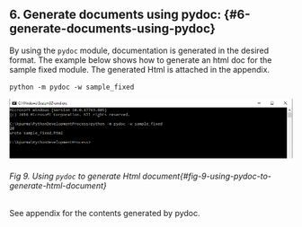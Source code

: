 <!--- @file
  6 generate documents using pydoc.md for Python Development Process and Coding Specification

  Copyright (c) 2019, Intel Corporation. All rights reserved.<BR>

  Redistribution and use in source (original document form) and 'compiled'
  forms (converted to PDF, epub, HTML and other formats) with or without
  modification, are permitted provided that the following conditions are met:

  1) Redistributions of source code (original document form) must retain the
     above copyright notice, this list of conditions and the following
     disclaimer as the first lines of this file unmodified.

  2) Redistributions in compiled form (transformed to other DTDs, converted to
     PDF, epub, HTML and other formats) must reproduce the above copyright
     notice, this list of conditions and the following disclaimer in the
     documentation and/or other materials provided with the distribution.

  THIS DOCUMENTATION IS PROVIDED BY TIANOCORE PROJECT "AS IS" AND ANY EXPRESS OR
  IMPLIED WARRANTIES, INCLUDING, BUT NOT LIMITED TO, THE IMPLIED WARRANTIES OF
  MERCHANTABILITY AND FITNESS FOR A PARTICULAR PURPOSE ARE DISCLAIMED. IN NO
  EVENT SHALL TIANOCORE PROJECT  BE LIABLE FOR ANY DIRECT, INDIRECT, INCIDENTAL,
  SPECIAL, EXEMPLARY, OR CONSEQUENTIAL DAMAGES (INCLUDING, BUT NOT LIMITED TO,
  PROCUREMENT OF SUBSTITUTE GOODS OR SERVICES; LOSS OF USE, DATA, OR PROFITS;
  OR BUSINESS INTERRUPTION) HOWEVER CAUSED AND ON ANY THEORY OF LIABILITY,
  WHETHER IN CONTRACT, STRICT LIABILITY, OR TORT (INCLUDING NEGLIGENCE OR
  OTHERWISE) ARISING IN ANY WAY OUT OF THE USE OF THIS DOCUMENTATION, EVEN IF
  ADVISED OF THE POSSIBILITY OF SUCH DAMAGE.

-->

## 6\. Generate documents using pydoc: {#6-generate-documents-using-pydoc}

By using the `pydoc` module, documentation is generated in the desired format. The example below shows how to generate an html doc for the sample fixed module. The generated Html is attached in the appendix.



```shell
python -m pydoc -w sample_fixed
```



![](/media/image9.png)
###### Fig 9. Using `pydoc` to generate Html document{#fig-9-using-pydoc-to-generate-html-document}

See appendix for the contents generated by pydoc.